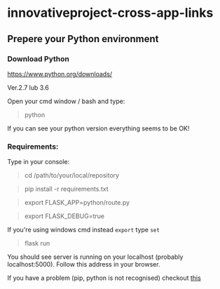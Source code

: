 <h1>innovativeproject-cross-app-links</h1>
<h2>Prepere your Python environment</h2>
<h3>Download Python</h3>
<a href="https://www.python.org/downloads/">https://www.python.org/downloads/</a>
<p>Ver.2.7 lub 3.6</p>
<p>Open your cmd window / bash and type:</p>
<blockquote>python</blockquote>
<p>If you can see your python version everything seems to be OK!</p>
<h3>Requirements:</h3>
<p>Type in your console:</p>
<blockquote>cd /path/to/your/local/repository</blockquote>
<blockquote>pip install -r requirements.txt</blockquote>
<blockquote>export FLASK_APP=python/route.py</blockquote>
<blockquote>export FLASK_DEBUG=true</blockquote>
<p>If you're using windows cmd instead <code>export</code> type <code>set</code></p>
<blockquote>flask run</blockquote>
<p>You should see server is running on your localhost (probably localhost:5000). Follow this address in your browser. </p>

<p>If you have a problem (pip, python is not recognised) checkout <a href="http://stackoverflow.com/questions/13596505/python-not-working-in-command-prompt">this</a> </p>